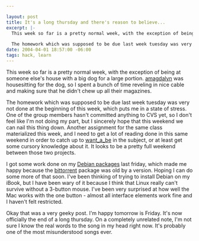 ```yaml
--- 

layout: post
title: It's a long thursday and there's reason to believe...
excerpt: |-
  This week so far is a pretty normal week, with the exception of being at someone else's house with a big dog for a large portion.  <a href="http://amagdalyn.livejournal.com">amagdalyn</a> was housesitting for the dog, so I spent a bunch of time reveling in nice cable and making sure that he didn't chew up all their magazines.
  
  The homework which was supposed to be due last week tuesday was very not done at the beginning of this week, which puts me in a state of stress.
date: 2004-04-01 18:57:00 -06:00
tags: hack, learn
---
```

This week so far is a pretty normal week, with the exception of being at someone else's house with a big dog for a large portion.  <a href="http://amagdalyn.livejournal.com">amagdalyn</a> was housesitting for the dog, so I spent a bunch of time reveling in nice cable and making sure that he didn't chew up all their magazines.

The homework which was supposed to be due last week tuesday was very not done at the beginning of this week, which puts me in a state of stress.  One of the group members hasn't committed anything to CVS yet, so I don't feel like I'm not doing my part, but I sincerely hope that this weekend we can nail this thing down.  Another assignment for the same class materialized this week, and I need to get a lot of reading done in this same weekend in order to catch up to <a href="http://want_a_be.livejournal.com">want_a_be</a> in the subject, or at least get some cursory knowledge about it.  It looks to be a pretty full weekend between those two projects.

I got some work done on my <a href="http://qa.debian.org/developer.php?login=jamuraa@debian.org">Debian packages</a> last friday, which made me happy because the <a href="http://bitconjurer.org/BitTorrent/">bittorrent</a> package was old by a version.  Hoping I can do some more of that soon.   I've been thinking of trying to install Debian on my iBook, but I have been wary of it because I think that Linux really can't survive without a 3-button mouse.  I've been very surprised at how well the Mac works with the one button - almost all interface elements work fine and I haven't felt restricted.

Okay that was a very geeky post.  I'm happy tomorrow is Friday.  It's now officially the end of a long thursday.  On a completely unrelated note, I'm not sure I know the real words to the song in my head right now.  It's probably one of the most misunderstood songs ever.
